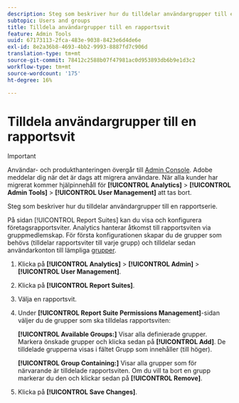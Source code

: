```yaml
---
description: Steg som beskriver hur du tilldelar användargrupper till en rapportserie.
subtopic: Users and groups
title: Tilldela användargrupper till en rapportsvit
feature: Admin Tools
uuid: 67173113-2fca-483e-9038-8423e6d4de6e
exl-id: 8e2a36b8-4693-4bb2-9993-8887fd7c906d
translation-type: tm+mt
source-git-commit: 78412c2588b07f47981ac0d953893db6b9e1d3c2
workflow-type: tm+mt
source-wordcount: '175'
ht-degree: 16%

---
```


# Tilldela användargrupper till en rapportsvit

>[!IMPORTANT]
>
>Användar- och produkthanteringen övergår till [Admin Console](https://helpx.adobe.com/se/enterprise/using/admin-console.html). Adobe meddelar dig när det är dags att migrera användare. När alla kunder har migrerat kommer hjälpinnehåll för **[!UICONTROL Analytics]** > **[!UICONTROL Admin Tools]** > **[!UICONTROL User Management]** att tas bort.

Steg som beskriver hur du tilldelar användargrupper till en rapportserie.

På sidan [!UICONTROL Report Suites] kan du visa och konfigurera företagsrapportsviter. Analytics hanterar åtkomst till rapportsviten via gruppmedlemskap. För första konfigurationen skapar du de grupper som behövs (tilldelar rapportsviter till varje grupp) och tilldelar sedan användarkonton till lämpliga [grupper](/help/admin/user-management2/c-user-groups/groups.md).

1. Klicka på **[!UICONTROL Analytics]** > **[!UICONTROL Admin]** > **[!UICONTROL User Management]**.
1. Klicka på **[!UICONTROL Report Suites]**.
1. Välja en rapportsvit.
1. Under **[!UICONTROL Report Suite Permissions Management]**-sidan väljer du de grupper som ska tilldelas rapportsviten:

   **[!UICONTROL Available Groups:]** Visar alla definierade grupper. Markera önskade grupper och klicka sedan på **[!UICONTROL Add]**. De tilldelade grupperna visas i fältet Grupp som innehåller (till höger).

   **[!UICONTROL Group Containing:]** Visar alla grupper som för närvarande är tilldelade rapportsviten. Om du vill ta bort en grupp markerar du den och klickar sedan på **[!UICONTROL Remove]**.
1. Klicka på **[!UICONTROL Save Changes]**.
